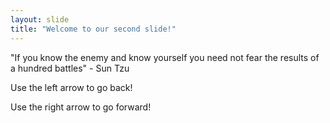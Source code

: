 ```yaml
---
layout: slide
title: "Welcome to our second slide!"
---
```

"If you know the enemy and know yourself you need not fear the results of a hundred battles" - Sun Tzu

Use the left arrow to go back!

Use the right arrow to go forward!
